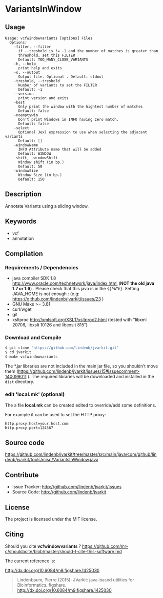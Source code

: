 # VariantsInWindow


## Usage

```
Usage: vcfwindowvariants [options] Files
  Options:
    -filter, --filter
      if --treshold is != -1 and the number of matches is greater than 
      threshold, set this FILTER
      Default: TOO_MANY_CLOSE_VARIANTS
    -h, --help
      print help and exits
    -o, --output
      Output file. Optional . Default: stdout
    -treshold, --treshold
      Number of variants to set the FILTER
      Default: -1
    --version
      print version and exits
    -best
      Only print the window with the hightest number of matches
      Default: false
    -noemptywin
      Don't print Windows in INFO having zero match.
      Default: false
    -select
      Optional Jexl expression to use when selecting the adjacent variants
      Default: []
    -windowName
      INFO Attribute name that will be added
      Default: WINDOW
    -shift, -windowShift
      Window shift (in bp.)
      Default: 50
    -windowSize
      Window Size (in bp.)
      Default: 150

```


## Description

Annotate Variants using a sliding window.


## Keywords

 * vcf
 * annotation


## Compilation

### Requirements / Dependencies

* java compiler SDK 1.8 http://www.oracle.com/technetwork/java/index.html (**NOT the old java 1.7 or 1.6**) . Please check that this java is in the `${PATH}`. Setting JAVA_HOME is not enough : (e.g: https://github.com/lindenb/jvarkit/issues/23 )
* GNU Make >= 3.81
* curl/wget
* git
* xsltproc http://xmlsoft.org/XSLT/xsltproc2.html (tested with "libxml 20706, libxslt 10126 and libexslt 815")


### Download and Compile

```bash
$ git clone "https://github.com/lindenb/jvarkit.git"
$ cd jvarkit
$ make vcfwindowvariants
```

The *.jar libraries are not included in the main jar file, so you shouldn't move them (https://github.com/lindenb/jvarkit/issues/15#issuecomment-140099011 ).
The required libraries will be downloaded and installed in the `dist` directory.

### edit 'local.mk' (optional)

The a file **local.mk** can be created edited to override/add some definitions.

For example it can be used to set the HTTP proxy:

```
http.proxy.host=your.host.com
http.proxy.port=124567
```
## Source code 

https://github.com/lindenb/jvarkit/tree/master/src/main/java/com/github/lindenb/jvarkit/tools/misc/VariantsInWindow.java

## Contribute

- Issue Tracker: http://github.com/lindenb/jvarkit/issues
- Source Code: http://github.com/lindenb/jvarkit

## License

The project is licensed under the MIT license.

## Citing

Should you cite **vcfwindowvariants** ? https://github.com/mr-c/shouldacite/blob/master/should-I-cite-this-software.md

The current reference is:

http://dx.doi.org/10.6084/m9.figshare.1425030

> Lindenbaum, Pierre (2015): JVarkit: java-based utilities for Bioinformatics. figshare.
> http://dx.doi.org/10.6084/m9.figshare.1425030


